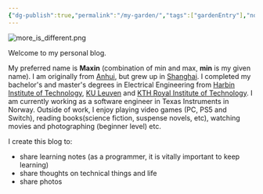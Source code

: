 ```yaml
---
{"dg-publish":true,"permalink":"/my-garden/","tags":["gardenEntry"],"noteIcon":"","created":"2024-01-26T07:00:51.036+01:00","updated":"2024-01-29T20:47:07.592+01:00"}
---
```


![more_is_different.png](/img/user/Z%20-%20assets/images/more_is_different.png)

Welcome to my personal blog.

My preferred name is **Maxin** (combination of min and max, **min** is my given name). I am originally from [Anhui](https://en.wikipedia.org/wiki/Anhui), but grew up in [Shanghai](https://en.wikipedia.org/wiki/Shanghai). I completed my bachelor's and master's degrees in Electrical Engineering from [Harbin Institute of Technology](https://en.wikipedia.org/wiki/Harbin_Institute_of_Technology), [KU Leuven](https://en.wikipedia.org/wiki/KU_Leuven) and [KTH Royal Institute of Technology](https://en.wikipedia.org/wiki/KTH_Royal_Institute_of_Technology). I am currently working as a software engineer in Texas Instruments in Norway. Outside of work, I enjoy playing video games (PC, PS5 and Switch), reading books(science fiction, suspense novels, etc), watching movies and photographing (beginner level) etc.

I create this blog to:

- share learning notes (as a programmer, it is vitally important to keep learning)
- share thoughts on technical things and life
- share photos